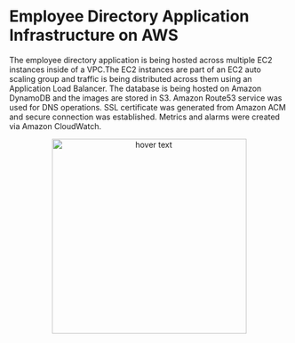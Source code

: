 # Employee Directory Application Infrastructure on AWS

The employee directory application is  being hosted across multiple EC2 instances inside of a VPC.The EC2 instances are part of an EC2 auto scaling group and traffic is being distributed across them using an Application Load Balancer.
The database is being hosted on Amazon DynamoDB and the images are stored in S3. Amazon Route53 service was used for DNS operations. SSL certificate was generated from Amazon ACM and secure connection was established. Metrics and alarms were created via Amazon CloudWatch.

<p align="center">
  <img src="readme.png" width="350" title="hover text">

</p>